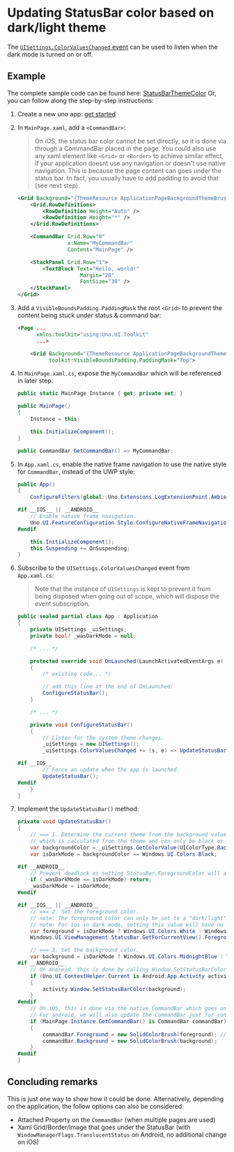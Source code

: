 # Updating StatusBar color based on dark/light theme

The [`UISettings.ColorValuesChanged` event](https://docs.microsoft.com/en-us/uwp/api/windows.ui.viewmanagement.uisettings.colorvalueschanged?view=winrt-19041) can be used to listen when the dark mode is turned on or off.

## Example
The complete sample code can be found here: [StatusBarThemeColor](https://github.com/unoplatform/Uno.Samples/tree/master/UI/StatusBarThemeColor)
Or, you can follow along the step-by-step instructions:

1. Create a new uno app: [get started](..\get-started.md)
2. In `MainPage.xaml`, add a `<CommandBar>`:
    > On iOS, the status bar color cannot be set directly, so it is done via through a CommandBar placed in the page. You could also use any xaml element like `<Grid>` or `<Border>` to achieve similar effect, if your application doesnt use any navigation or doesn't use native navigation. This is because the page content can goes under the status bar. In fact, you usually have to add padding to avoid that (see next step).
    ```xml
    <Grid Background="{ThemeResource ApplicationPageBackgroundThemeBrush}">
        <Grid.RowDefinitions>
            <RowDefinition Height="Auto" />
            <RowDefinition Height="*" />
        </Grid.RowDefinitions>

        <CommandBar Grid.Row="0"
                    x:Name="MyCommandBar"
                    Content="MainPage" />

        <StackPanel Grid.Row="1">
            <TextBlock Text="Hello, world!"
                        Margin="20"
                        FontSize="30" />
        </StackPanel>
    </Grid>
    ```
3. Add a `VisibleBoundsPadding.PaddingMask` the root `<Grid>` to prevent the content being stuck under status & command bar:
    ```xml
    <Page ...
          xmlns:toolkit="using:Uno.UI.Toolkit"
          ...>

        <Grid Background="{ThemeResource ApplicationPageBackgroundThemeBrush}"
              toolkit:VisibleBoundsPadding.PaddingMask="Top">
    ```
4. In `MainPage.xaml.cs`, expose the `MyCommandBar` which will be referenced in later step:
    ```cs
    public static MainPage Instance { get; private set; }

    public MainPage()
    {
        Instance = this;

        this.InitializeComponent();
    }

    public CommandBar GetCommandBar() => MyCommandBar;
    ```

5. In `App.xaml.cs`, enable the native frame navigation to use the native style for `CommandBar`, instead of the UWP style:
    ```cs
    public App()
    {
        ConfigureFilters(global::Uno.Extensions.LogExtensionPoint.AmbientLoggerFactory);

    #if __IOS__ || __ANDROID__
        // Enable native frame navigation.
        Uno.UI.FeatureConfiguration.Style.ConfigureNativeFrameNavigation();
    #endif

        this.InitializeComponent();
        this.Suspending += OnSuspending;
    }
    ```

6. Subscribe to the `UISettings.ColorValuesChanged` event from `App.xaml.cs`:
    > Note that the instance of `UISettings` is kept to prevent it from being disposed when going out of scope, which will dispose the event subscription.
    ```cs
    public sealed partial class App : Application
    {
        private UISettings _uiSettings;
        private bool? _wasDarkMode = null;

        /* ... */

        protected override void OnLaunched(LaunchActivatedEventArgs e)
        {
            /* existing code... */

            // add this line at the end of OnLaunched:
            ConfigureStatusBar();
        }

        /* ... */

        private void ConfigureStatusBar()
        {
            // Listen for the system theme changes.
            _uiSettings = new UISettings();
            _uiSettings.ColorValuesChanged += (s, e) => UpdateStatusBar();

    #if __IOS__
            // Force an update when the app is launched.
            UpdateStatusBar();
    #endif
        }
    }
    ```

7. Implement the `UpdateStatusBar()` method:
    ```cs
    private void UpdateStatusBar()
    {
        // === 1. Determine the current theme from the background value,
        // which is calculated from the theme and can only be black or white.
        var backgroundColor = _uiSettings.GetColorValue(UIColorType.Background);
        var isDarkMode = backgroundColor == Windows.UI.Colors.Black;

    #if __ANDROID__
        // Prevent deadlock as setting StatusBar.ForegroundColor will also trigger this event.
        if (_wasDarkMode == isDarkMode) return;
        _wasDarkMode = isDarkMode;
    #endif

    #if __IOS__ || __ANDROID__
        // === 2. Set the foreground color.
        // note: The foreground color can only be set to a "dark/light" value. See uno remarks on StatusBar.ForegroundColor.
        // note: For ios in dark mode, setting this value will have no effect.
        var foreground = isDarkMode ? Windows.UI.Colors.White : Windows.UI.Colors.Black;
        Windows.UI.ViewManagement.StatusBar.GetForCurrentView().ForegroundColor = foreground;

        // === 3. Set the background color.
        var background = isDarkMode ? Windows.UI.Colors.MidnightBlue : Windows.UI.Colors.SkyBlue;
    #if __ANDROID__
        // On Android, this is done by calling Window.SetStatusBarColor.
        if (Uno.UI.ContextHelper.Current is Android.App.Activity activity)
        {
            activity.Window.SetStatusBarColor(background);
        }
    #endif
        // On iOS, this is done via the native CommandBar which goes under the status bar.
        // For android, we will also update the CommandBar just for consistency.
        if (MainPage.Instance.GetCommandBar() is CommandBar commandBar)
        {
            commandBar.Foreground = new SolidColorBrush(foreground); // controls the color for the "MainPage" page title
            commandBar.Background = new SolidColorBrush(background);
        }
    #endif
    }

## Concluding remarks

This is just one way to show how it could be done. Alternatively, depending on the application, the follow options can also be considered:
- Attached Property on the `CommandBar` (when multiple pages are used)
- Xaml Grid/Border/Image that goes under the StatusBar (with `WindowManagerFlags.TranslucentStatus` on Android, no additional change on iOS)
